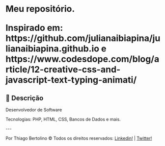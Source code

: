 <h1>
  <br>
  <p>Meu repositório.</p>
  <p>Inspirado em: https://github.com/julianaibiapina/julianaibiapina.github.io e https://www.codesdope.com/blog/article/12-creative-css-and-javascript-text-typing-animati/</p>
</h1>

## :custard: Descrição

<p>Desenvolvedor de Software</p>
<p>Tecnologias: PHP, HTML, CSS, Bancos de Dados e mais.</p>
---

Por Thiago Bertolino © Todos os direitos reservados: [Linkedin!](https://www.linkedin.com/in/thbertolino/) | [Twitter!](https://twitter.com/thbertolino/)
